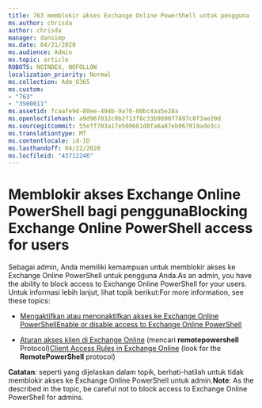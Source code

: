 ```yaml
---
title: 763 memblokir akses Exchange Online PowerShell untuk pengguna
ms.author: chrisda
author: chrisda
manager: dansimp
ms.date: 04/21/2020
ms.audience: Admin
ms.topic: article
ROBOTS: NOINDEX, NOFOLLOW
localization_priority: Normal
ms.collection: Adm_O365
ms.custom:
- "763"
- "3500011"
ms.assetid: fcaafe9d-80ee-404b-9a70-00bc4aa5e28a
ms.openlocfilehash: a9d967032c0b2f13f8c33b989077897c0f3ae20d
ms.sourcegitcommit: 55eff703a17e500681d8fa6a87eb067019ade3cc
ms.translationtype: MT
ms.contentlocale: id-ID
ms.lasthandoff: 04/22/2020
ms.locfileid: "43712246"
---
```

# <a name="blocking-exchange-online-powershell-access-for-users"></a><span data-ttu-id="26461-102">Memblokir akses Exchange Online PowerShell bagi pengguna</span><span class="sxs-lookup"><span data-stu-id="26461-102">Blocking Exchange Online PowerShell access for users</span></span>
<span data-ttu-id="26461-103">Sebagai admin, Anda memiliki kemampuan untuk memblokir akses ke Exchange Online PowerShell untuk pengguna Anda.</span><span class="sxs-lookup"><span data-stu-id="26461-103">As an admin, you have the ability to block access to Exchange Online PowerShell for your users.</span></span> <span data-ttu-id="26461-104">Untuk informasi lebih lanjut, lihat topik berikut:</span><span class="sxs-lookup"><span data-stu-id="26461-104">For more information, see these topics:</span></span>

- [<span data-ttu-id="26461-105">Mengaktifkan atau menonaktifkan akses ke Exchange Online PowerShell</span><span class="sxs-lookup"><span data-stu-id="26461-105">Enable or disable access to Exchange Online PowerShell</span></span>](https://docs.microsoft.com/powershell/exchange/exchange-online/disable-access-to-exchange-online-powershell)

- <span data-ttu-id="26461-106">[Aturan akses klien di Exchange Online](https://technet.microsoft.com/library/mt842508.aspx) (mencari **remotepowershell** Protocol)</span><span class="sxs-lookup"><span data-stu-id="26461-106">[Client Access Rules in Exchange Online](https://technet.microsoft.com/library/mt842508.aspx) (look for the **RemotePowerShell** protocol)</span></span> 

<span data-ttu-id="26461-107">**Catatan**: seperti yang dijelaskan dalam topik, berhati-hatilah untuk tidak memblokir akses ke Exchange Online PowerShell untuk admin.</span><span class="sxs-lookup"><span data-stu-id="26461-107">**Note**: As the described in the topic, be careful not to block access to Exchange Online PowerShell for admins.</span></span>

